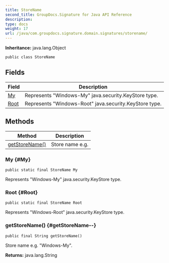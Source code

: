 ```yaml
---
title: StoreName
second_title: GroupDocs.Signature for Java API Reference
description: 
type: docs
weight: 17
url: /java/com.groupdocs.signature.domain.signatures/storename/
---
```

**Inheritance:**
java.lang.Object
```
public class StoreName
```
## Fields

| Field | Description |
| --- | --- |
| [My](#My) | Represents "Windows-My" java.security.KeyStore type. |
| [Root](#Root) | Represents "Windows-Root" java.security.KeyStore type. |
## Methods

| Method | Description |
| --- | --- |
| [getStoreName()](#getStoreName--) | Store name e.g. |
### My {#My}
```
public static final StoreName My
```


Represents "Windows-My" java.security.KeyStore type.

### Root {#Root}
```
public static final StoreName Root
```


Represents "Windows-Root" java.security.KeyStore type.

### getStoreName() {#getStoreName--}
```
public final String getStoreName()
```


Store name e.g. "Windows-My".

**Returns:**
java.lang.String
